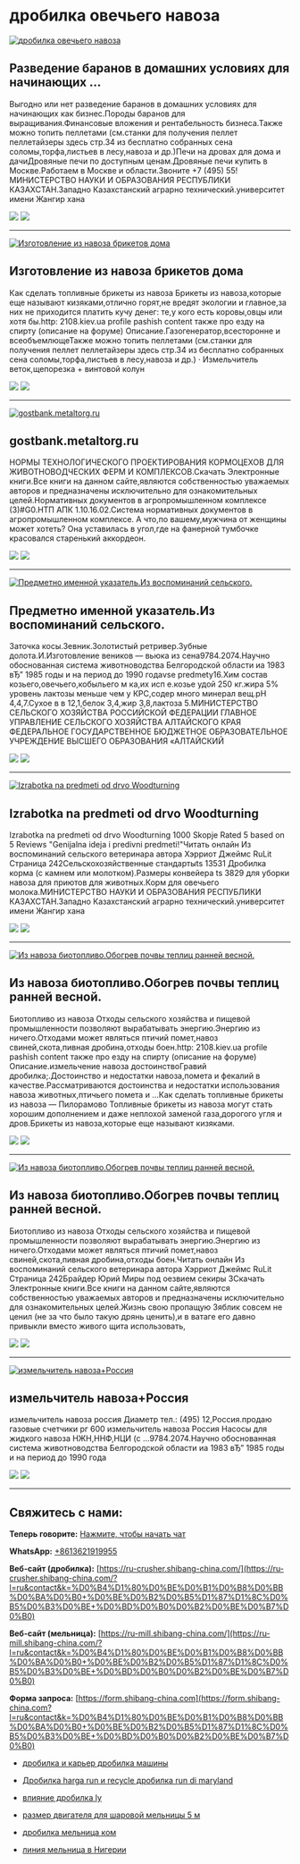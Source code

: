# дробилка овечьего навоза

<a href="https://swt.shibang-china.com/?l=ru&img&k=%D0%B4%D1%80%D0%BE%D0%B1%D0%B8%D0%BB%D0%BA%D0%B0+%D0%BE%D0%B2%D0%B5%D1%87%D1%8C%D0%B5%D0%B3%D0%BE+%D0%BD%D0%B0%D0%B2%D0%BE%D0%B7%D0%B0" target="_blank">![дробилка овечьего навоза](http://static.shibang-china.com/all-800x300/1331.jpg)</a>

## Разведение баранов в домашних условиях для начинающих …
Выгодно или нет разведение баранов в домашних условиях для начинающих как бизнес.Породы баранов для выращивания.Финансовые вложения и рентабельность бизнеса.Также можно топить пеллетами (см.станки для получения пеллет пеллетайзеры здесь стр.34 из бесплатно собранных сена соломы,торфа,листьев в лесу,навоза и др.)Печи на дровах для дома и дачиДровяные печи по доступным ценам.Дровяные печи купить в Москве.Работаем в Москве и области.Звоните +7 (495) 55!МИНИСТЕРСТВО НАУКИ И ОБРАЗОВАНИЯ РЕСПУБЛИКИ КАЗАХСТАН.Западно Казахстанский аграрно технический.университет имени Жангир хана


<a href="https://whatsapp.shibangsoft.com/WhatsApp.php" target="_blank" title="WhatsApp">![](http://static.shibang-china.com/icon/whatsapp.png)</a> <a href="https://swt.shibang-china.com/?l=ru&icon&k=%D0%B4%D1%80%D0%BE%D0%B1%D0%B8%D0%BB%D0%BA%D0%B0+%D0%BE%D0%B2%D0%B5%D1%87%D1%8C%D0%B5%D0%B3%D0%BE+%D0%BD%D0%B0%D0%B2%D0%BE%D0%B7%D0%B0" target="_blank">![](http://static.shibang-china.com/icon/chat-ru.png)</a>

---

<a href="https://swt.shibang-china.com/?l=ru&img&k=%D0%B4%D1%80%D0%BE%D0%B1%D0%B8%D0%BB%D0%BA%D0%B0+%D0%BE%D0%B2%D0%B5%D1%87%D1%8C%D0%B5%D0%B3%D0%BE+%D0%BD%D0%B0%D0%B2%D0%BE%D0%B7%D0%B0" target="_blank">![Изготовление из навоза брикетов дома](http://static.shibang-china.com/all-800x300/284.jpg)</a>

## Изготовление из навоза брикетов дома
Как сделать топливные брикеты из навоза Брикеты из навоза,которые еще называют кизяками,отлично горят,не вредят экологии и главное,за них не приходится платить кучу денег: те,у кого есть коровы,овцы или хотя бы.http: 2108.kiev.ua profile pashish content также про езду на спирту (описание на форуме) Описание.Газогенератор,всесторонне и всеобъемлющеТакже можно топить пеллетами (см.станки для получения пеллет пеллетайзеры здесь стр.34 из бесплатно собранных сена соломы,торфа,листьев в лесу,навоза и др.)&nbsp;&#0183;&#32;Измельчитель веток,щепорезка + винтовой колун


<a href="https://whatsapp.shibangsoft.com/WhatsApp.php" target="_blank" title="WhatsApp">![](http://static.shibang-china.com/icon/whatsapp.png)</a> <a href="https://swt.shibang-china.com/?l=ru&icon&k=%D0%B4%D1%80%D0%BE%D0%B1%D0%B8%D0%BB%D0%BA%D0%B0+%D0%BE%D0%B2%D0%B5%D1%87%D1%8C%D0%B5%D0%B3%D0%BE+%D0%BD%D0%B0%D0%B2%D0%BE%D0%B7%D0%B0" target="_blank">![](http://static.shibang-china.com/icon/chat-ru.png)</a>

---

<a href="https://swt.shibang-china.com/?l=ru&img&k=%D0%B4%D1%80%D0%BE%D0%B1%D0%B8%D0%BB%D0%BA%D0%B0+%D0%BE%D0%B2%D0%B5%D1%87%D1%8C%D0%B5%D0%B3%D0%BE+%D0%BD%D0%B0%D0%B2%D0%BE%D0%B7%D0%B0" target="_blank">![gostbank.metaltorg.ru](http://static.shibang-china.com/all-800x300/1317.jpg)</a>

## gostbank.metaltorg.ru
НОРМЫ ТЕХНОЛОГИЧЕСКОГО ПРОЕКТИРОВАНИЯ КОРМОЦЕХОВ ДЛЯ ЖИВОТНОВОДЧЕСКИХ ФЕРМ И КОМПЛЕКСОВ.Скачать Электронные книги.Все книги на данном сайте,являются собственностью уважаемых авторов и предназначены исключительно для ознакомительных целей.Нормативных документов в агропромышленном комплексе (3)#G0.НТП АПК 1.10.16.02.Система нормативных документов в агропромышленном комплексе. А что,по вашему,мужчина от женщины может хотеть? Она уставилась в угол,где на фанерной тумбочке красовался старенький аккордеон.


<a href="https://whatsapp.shibangsoft.com/WhatsApp.php" target="_blank" title="WhatsApp">![](http://static.shibang-china.com/icon/whatsapp.png)</a> <a href="https://swt.shibang-china.com/?l=ru&icon&k=%D0%B4%D1%80%D0%BE%D0%B1%D0%B8%D0%BB%D0%BA%D0%B0+%D0%BE%D0%B2%D0%B5%D1%87%D1%8C%D0%B5%D0%B3%D0%BE+%D0%BD%D0%B0%D0%B2%D0%BE%D0%B7%D0%B0" target="_blank">![](http://static.shibang-china.com/icon/chat-ru.png)</a>

---

<a href="https://swt.shibang-china.com/?l=ru&img&k=%D0%B4%D1%80%D0%BE%D0%B1%D0%B8%D0%BB%D0%BA%D0%B0+%D0%BE%D0%B2%D0%B5%D1%87%D1%8C%D0%B5%D0%B3%D0%BE+%D0%BD%D0%B0%D0%B2%D0%BE%D0%B7%D0%B0" target="_blank">![Предметно именной указатель.Из воспоминаний сельского.](http://static.shibang-china.com/all-800x300/585.jpg)</a>

## Предметно именной указатель.Из воспоминаний сельского.
Заточка косы.Зевник.Золотистый ретривер.Зубные долота.И.Изготовление веников — вьюка из сена9784.2074.Научно обоснованная система животноводства Белгородской области иа 1983 вЂ” 1985 годы и на период до 1990 годаvse predmety16.Хим состав козьего,овечьего,кобыльего м ка,их исп е.козье удой 250 кг.жира 5% уровень лактозы меньше чем у КРС,содер много минерал вещ.рН 4,4,7.Сухое в в 12,1,белок 3,4,жир 3,8,лактоза 5.МИНИСТЕРСТВО СЕЛЬСКОГО ХОЗЯЙСТВА РОССИЙСКОЙ ФЕДЕРАЦИИ ГЛАВНОЕ УПРАВЛЕНИЕ СЕЛЬСКОГО ХОЗЯЙСТВА АЛТАЙСКОГО КРАЯ ФЕДЕРАЛЬНОЕ ГОСУДАРСТВЕННОЕ БЮДЖЕТНОЕ ОБРАЗОВАТЕЛЬНОЕ УЧРЕЖДЕНИЕ ВЫСШЕГО ОБРАЗОВАНИЯ &#171;АЛТАЙСКИЙ


<a href="https://whatsapp.shibangsoft.com/WhatsApp.php" target="_blank" title="WhatsApp">![](http://static.shibang-china.com/icon/whatsapp.png)</a> <a href="https://swt.shibang-china.com/?l=ru&icon&k=%D0%B4%D1%80%D0%BE%D0%B1%D0%B8%D0%BB%D0%BA%D0%B0+%D0%BE%D0%B2%D0%B5%D1%87%D1%8C%D0%B5%D0%B3%D0%BE+%D0%BD%D0%B0%D0%B2%D0%BE%D0%B7%D0%B0" target="_blank">![](http://static.shibang-china.com/icon/chat-ru.png)</a>

---

<a href="https://swt.shibang-china.com/?l=ru&img&k=%D0%B4%D1%80%D0%BE%D0%B1%D0%B8%D0%BB%D0%BA%D0%B0+%D0%BE%D0%B2%D0%B5%D1%87%D1%8C%D0%B5%D0%B3%D0%BE+%D0%BD%D0%B0%D0%B2%D0%BE%D0%B7%D0%B0" target="_blank">![Izrabotka na predmeti od drvo Woodturning](http://static.shibang-china.com/all-800x300/1209.jpg)</a>

## Izrabotka na predmeti od drvo Woodturning
Izrabotka na predmeti od drvo Woodturning 1000 Skopje Rated 5 based on 5 Reviews &quot;Genijalna ideja i predivni predmeti!&quot;Читать онлайн Из воспоминаний сельского ветеринара автора Хэрриот Джеймс RuLit Страница 242Сельскохозяйственные стандартыts 13531 Дробилка корма (с камнем или молотком).Размеры конвейера ts 3829 для уборки навоза для приютов для животных.Корм для овечьего молока.МИНИСТЕРСТВО НАУКИ И ОБРАЗОВАНИЯ РЕСПУБЛИКИ КАЗАХСТАН.Западно Казахстанский аграрно технический.университет имени Жангир хана


<a href="https://whatsapp.shibangsoft.com/WhatsApp.php" target="_blank" title="WhatsApp">![](http://static.shibang-china.com/icon/whatsapp.png)</a> <a href="https://swt.shibang-china.com/?l=ru&icon&k=%D0%B4%D1%80%D0%BE%D0%B1%D0%B8%D0%BB%D0%BA%D0%B0+%D0%BE%D0%B2%D0%B5%D1%87%D1%8C%D0%B5%D0%B3%D0%BE+%D0%BD%D0%B0%D0%B2%D0%BE%D0%B7%D0%B0" target="_blank">![](http://static.shibang-china.com/icon/chat-ru.png)</a>

---

<a href="https://swt.shibang-china.com/?l=ru&img&k=%D0%B4%D1%80%D0%BE%D0%B1%D0%B8%D0%BB%D0%BA%D0%B0+%D0%BE%D0%B2%D0%B5%D1%87%D1%8C%D0%B5%D0%B3%D0%BE+%D0%BD%D0%B0%D0%B2%D0%BE%D0%B7%D0%B0" target="_blank">![Из навоза биотопливо.Обогрев почвы теплиц ранней весной.](http://static.shibang-china.com/all-800x300/650.jpg)</a>

## Из навоза биотопливо.Обогрев почвы теплиц ранней весной.
Биотопливо из навоза Отходы сельского хозяйства и пищевой промышленности позволяют вырабатывать энергию.Энергию из ничего.Отходами может являться птичий помет,навоз свиней,скота,пивная дробина,отходы боен.http: 2108.kiev.ua profile pashish content также про езду на спирту (описание на форуме) Описание.измельчение навоза достоинствоГравий дробилка;.Достоинство и недостатки навоза,помета и фекалий в качестве.Рассматриваются достоинства и недостатки использования навоза животных,птичьего помета и …Как сделать топливные брикеты из навоза — Пилорамово Топливные брикеты из навоза могут стать хорошим дополнением и даже неплохой заменой газа,дорогого угля и дров.Брикеты из навоза,которые еще называют кизяками.


<a href="https://whatsapp.shibangsoft.com/WhatsApp.php" target="_blank" title="WhatsApp">![](http://static.shibang-china.com/icon/whatsapp.png)</a> <a href="https://swt.shibang-china.com/?l=ru&icon&k=%D0%B4%D1%80%D0%BE%D0%B1%D0%B8%D0%BB%D0%BA%D0%B0+%D0%BE%D0%B2%D0%B5%D1%87%D1%8C%D0%B5%D0%B3%D0%BE+%D0%BD%D0%B0%D0%B2%D0%BE%D0%B7%D0%B0" target="_blank">![](http://static.shibang-china.com/icon/chat-ru.png)</a>

---

<a href="https://swt.shibang-china.com/?l=ru&img&k=%D0%B4%D1%80%D0%BE%D0%B1%D0%B8%D0%BB%D0%BA%D0%B0+%D0%BE%D0%B2%D0%B5%D1%87%D1%8C%D0%B5%D0%B3%D0%BE+%D0%BD%D0%B0%D0%B2%D0%BE%D0%B7%D0%B0" target="_blank">![Из навоза биотопливо.Обогрев почвы теплиц ранней весной.](http://static.shibang-china.com/all-800x300/339.jpg)</a>

## Из навоза биотопливо.Обогрев почвы теплиц ранней весной.
Биотопливо из навоза Отходы сельского хозяйства и пищевой промышленности позволяют вырабатывать энергию.Энергию из ничего.Отходами может являться птичий помет,навоз свиней,скота,пивная дробина,отходы боен.Читать онлайн Из воспоминаний сельского ветеринара автора Хэрриот Джеймс RuLit Страница 242Брайдер Юрий Миры под оезвием секиры 3Скачать Электронные книги.Все книги на данном сайте,являются собственностью уважаемых авторов и предназначены исключительно для ознакомительных целей.Жизнь свою пропащую Зяблик совсем не ценил (не за что было такую дрянь ценить),и в ватаге его давно привыкли вместо живого щита использовать,


<a href="https://whatsapp.shibangsoft.com/WhatsApp.php" target="_blank" title="WhatsApp">![](http://static.shibang-china.com/icon/whatsapp.png)</a> <a href="https://swt.shibang-china.com/?l=ru&icon&k=%D0%B4%D1%80%D0%BE%D0%B1%D0%B8%D0%BB%D0%BA%D0%B0+%D0%BE%D0%B2%D0%B5%D1%87%D1%8C%D0%B5%D0%B3%D0%BE+%D0%BD%D0%B0%D0%B2%D0%BE%D0%B7%D0%B0" target="_blank">![](http://static.shibang-china.com/icon/chat-ru.png)</a>

---

<a href="https://swt.shibang-china.com/?l=ru&img&k=%D0%B4%D1%80%D0%BE%D0%B1%D0%B8%D0%BB%D0%BA%D0%B0+%D0%BE%D0%B2%D0%B5%D1%87%D1%8C%D0%B5%D0%B3%D0%BE+%D0%BD%D0%B0%D0%B2%D0%BE%D0%B7%D0%B0" target="_blank">![измельчитель навоза+Россия](http://static.shibang-china.com/all-800x300/791.jpg)</a>

## измельчитель навоза+Россия
измельчитель навоза россия Диаметр тел.: (495) 12,Россия.продаю газовые счетчики рг 600 измельчитель навоза Россия Насосы для жидкого навоза НЖН,ННФ,НЦИ (с …9784.2074.Научно обоснованная система животноводства Белгородской области иа 1983 вЂ” 1985 годы и на период до 1990 года

<a href="https://whatsapp.shibangsoft.com/WhatsApp.php" target="_blank" title="WhatsApp">![](http://static.shibang-china.com/icon/whatsapp.png)</a> <a href="https://swt.shibang-china.com/?l=ru&icon&k=%D0%B4%D1%80%D0%BE%D0%B1%D0%B8%D0%BB%D0%BA%D0%B0+%D0%BE%D0%B2%D0%B5%D1%87%D1%8C%D0%B5%D0%B3%D0%BE+%D0%BD%D0%B0%D0%B2%D0%BE%D0%B7%D0%B0" target="_blank">![](http://static.shibang-china.com/icon/chat-ru.png)</a>

---
## Свяжитесь с нами:

**Теперь говорите:** [Нажмите, чтобы начать чат](https://swt.shibang-china.com?l=ru&contact&k=%D0%B4%D1%80%D0%BE%D0%B1%D0%B8%D0%BB%D0%BA%D0%B0+%D0%BE%D0%B2%D0%B5%D1%87%D1%8C%D0%B5%D0%B3%D0%BE+%D0%BD%D0%B0%D0%B2%D0%BE%D0%B7%D0%B0)

**WhatsApp:**  [+8613621919955](https://whatsapp.shibangsoft.com/WhatsApp.php)

**Веб-сайт (дробилка):** [https://ru-crusher.shibang-china.com/](https://ru-crusher.shibang-china.com/?l=ru&contact&k=%D0%B4%D1%80%D0%BE%D0%B1%D0%B8%D0%BB%D0%BA%D0%B0+%D0%BE%D0%B2%D0%B5%D1%87%D1%8C%D0%B5%D0%B3%D0%BE+%D0%BD%D0%B0%D0%B2%D0%BE%D0%B7%D0%B0)

**Веб-сайт (мельница):** [https://ru-mill.shibang-china.com/](https://ru-mill.shibang-china.com/?l=ru&contact&k=%D0%B4%D1%80%D0%BE%D0%B1%D0%B8%D0%BB%D0%BA%D0%B0+%D0%BE%D0%B2%D0%B5%D1%87%D1%8C%D0%B5%D0%B3%D0%BE+%D0%BD%D0%B0%D0%B2%D0%BE%D0%B7%D0%B0)

**Форма запроса:** [https://form.shibang-china.com](https://form.shibang-china.com?l=ru&contact&k=%D0%B4%D1%80%D0%BE%D0%B1%D0%B8%D0%BB%D0%BA%D0%B0+%D0%BE%D0%B2%D0%B5%D1%87%D1%8C%D0%B5%D0%B3%D0%BE+%D0%BD%D0%B0%D0%B2%D0%BE%D0%B7%D0%B0)

* [дробилка и карьер дробилка машины](../111/%D0%B4%D1%80%D0%BE%D0%B1%D0%B8%D0%BB%D0%BA%D0%B0%20%D0%B8%20%D0%BA%D0%B0%D1%80%D1%8C%D0%B5%D1%80%20%D0%B4%D1%80%D0%BE%D0%B1%D0%B8%D0%BB%D0%BA%D0%B0%20%D0%BC%D0%B0%D1%88%D0%B8%D0%BD%D1%8B.md)

* [Дробилка harga run и recycle дробилка run di maryland](../116/%D0%94%D1%80%D0%BE%D0%B1%D0%B8%D0%BB%D0%BA%D0%B0%20harga%20run%20%D0%B8%20recycle%20%D0%B4%D1%80%D0%BE%D0%B1%D0%B8%D0%BB%D0%BA%D0%B0%20run%20di%20maryland.md)

* [влияние дробилка ly](../111/%D0%B2%D0%BB%D0%B8%D1%8F%D0%BD%D0%B8%D0%B5%20%D0%B4%D1%80%D0%BE%D0%B1%D0%B8%D0%BB%D0%BA%D0%B0%20ly.md)

* [размер двигателя для шаровой мельницы 5 м](../117/%D1%80%D0%B0%D0%B7%D0%BC%D0%B5%D1%80%20%D0%B4%D0%B2%D0%B8%D0%B3%D0%B0%D1%82%D0%B5%D0%BB%D1%8F%20%D0%B4%D0%BB%D1%8F%20%D1%88%D0%B0%D1%80%D0%BE%D0%B2%D0%BE%D0%B9%20%D0%BC%D0%B5%D0%BB%D1%8C%D0%BD%D0%B8%D1%86%D1%8B%205%20%D0%BC.md)

* [дробилка мельница ком](../117/%D0%B4%D1%80%D0%BE%D0%B1%D0%B8%D0%BB%D0%BA%D0%B0%20%D0%BC%D0%B5%D0%BB%D1%8C%D0%BD%D0%B8%D1%86%D0%B0%20%D0%BA%D0%BE%D0%BC.md)

* [линия мельница в Нигерии](../116/%D0%BB%D0%B8%D0%BD%D0%B8%D1%8F%20%D0%BC%D0%B5%D0%BB%D1%8C%D0%BD%D0%B8%D1%86%D0%B0%20%D0%B2%20%D0%9D%D0%B8%D0%B3%D0%B5%D1%80%D0%B8%D0%B8.md)